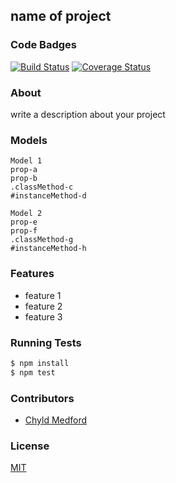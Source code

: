 ## name of project
### Code Badges
[![Build Status](https://travis-ci.org/mkeef1/facebook.svg)](https://travis-ci.org/mkeef1/facebook)
[![Coverage Status](https://coveralls.io/repos/mkeef1/facebook/badge.png)](https://coveralls.io/r/mkeef1/facebook)

### About
write a description about your project

### Models
```
Model 1
prop-a
prop-b
.classMethod-c
#instanceMethod-d
```

```
Model 2
prop-e
prop-f
.classMethod-g
#instanceMethod-h
```

### Features
- feature 1
- feature 2
- feature 3

### Running Tests
```bash
$ npm install
$ npm test
```

### Contributors
- [Chyld Medford](https://github.com/chyld)

### License
[MIT](LICENSE)

